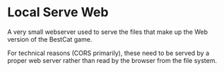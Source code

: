 # Local Serve Web

A very small webserver used to serve the files that make up the Web version of the BestCat game.

For technical reasons (CORS primarily), these need to be served by a proper web server rather than read by the browser from the file system.
